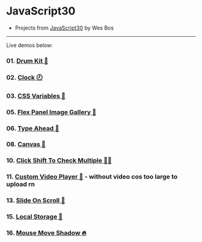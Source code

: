 # JavaScript30

-   Projects from [JavaScript30](https://javascript30.com/) by Wes Bos

---

Live demos below:

### 01. [Drum Kit 🥁](https://drum-kit9000.vercel.app)

### 02. [Clock 🕗](https://2-clock.vercel.app)

### 03. [CSS Variables 🎢](https://changer9000.vercel.app)

### 05. [Flex Panel Image Gallery 🦋](https://05-flex-panel-gallery.vercel.app)

### 06. [Type Ahead 🔦](https://06-type-ahead.vercel.app)

### 08. [Canvas 🌻](https://08-html-5-canvas.vercel.app)

### 10. [Click Shift To Check Multiple 🤹‍♀️](https://10-check-multiple.vercel.app)

### 11. [Custom Video Player 📼](https://11-custom-video-player.vercel.app) - without video cos too large to upload rn

### 13. [Slide On Scroll 🕺](https://13-slide-on-scroll.vercel.app)

### 15. [Local Storage 🧦](https://15-local-storage.vercel.app)

### 16. [Mouse Move Shadow 🔥](https://16-mouse-move-shadow.vercel.app)

